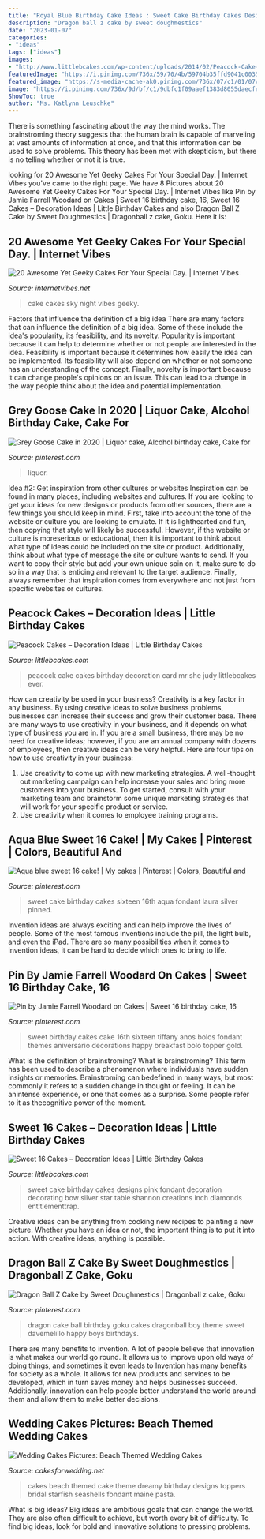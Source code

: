 ```yaml
---
title: "Royal Blue Birthday Cake Ideas : Sweet Cake Birthday Cakes Designs Pink Fondant Decoration Decorating Bow Silver Star Table Shannon Creations Inch Diamonds Entitlementtrap"
description: "Dragon ball z cake by sweet doughmestics"
date: "2023-01-07"
categories:
- "ideas"
tags: ["ideas"]
images:
- "http://www.littlebcakes.com/wp-content/uploads/2014/02/Peacock-Cake-Images.jpg"
featuredImage: "https://i.pinimg.com/736x/59/70/4b/59704b35ffd9041c00352ed51113f8bd--sweet-sixteen-cakes-sweet--cakes.jpg"
featured_image: "https://s-media-cache-ak0.pinimg.com/736x/07/c1/01/07c1017e464c70ffd0c43c0ef98b3198.jpg"
image: "https://i.pinimg.com/736x/9d/bf/c1/9dbfc1f09aaef1383d8055daecfe87d1.jpg"
ShowToc: true
author: "Ms. Katlynn Leuschke"
---
```



There is something fascinating about the way the mind works. The brainstroming theory suggests that the human brain is capable of marveling at vast amounts of information at once, and that this information can be used to solve problems. This theory has been met with skepticism, but there is no telling whether or not it is true.

	

		
looking for 20 Awesome Yet Geeky Cakes For Your Special Day. | Internet Vibes you've came to the right page. We have 8 Pictures about 20 Awesome Yet Geeky Cakes For Your Special Day. | Internet Vibes like Pin by Jamie Farrell Woodard on Cakes | Sweet 16 birthday cake, 16, Sweet 16 Cakes – Decoration Ideas | Little Birthday Cakes and also Dragon Ball Z Cake by Sweet Doughmestics | Dragonball z cake, Goku. Here it is:
		
    
## 20 Awesome Yet Geeky Cakes For Your Special Day. | Internet Vibes

<img loading=lazy src="https://i2.wp.com/www.internetvibes.net/wp-content/uploads/2018/04/Night-Sky-Cake-ides.jpg?resize=696%2C1045&amp;ssl=1" onerror="this.onerror=null;this.src='https://tse2.mm.bing.net/th?id=OIP.TKbdF656BzTGa8YXju2ZDwHaLH&amp;pid=15.1';" alt="20 Awesome Yet Geeky Cakes For Your Special Day. | Internet Vibes">

_Source: internetvibes.net_

>cake cakes sky night vibes geeky. 

	

Factors that influence the definition of a big idea
There are many factors that can influence the definition of a big idea. Some of these include the idea's popularity, its feasibility, and its novelty. Popularity is important because it can help to determine whether or not people are interested in the idea. Feasibility is important because it determines how easily the idea can be implemented. Its feasibility will also depend on whether or not someone has an understanding of the concept. Finally, novelty is important because it can change people's opinions on an issue. This can lead to a change in the way people think about the idea and potential implementation.

    
## Grey Goose Cake In 2020 | Liquor Cake, Alcohol Birthday Cake, Cake For

<img loading=lazy src="https://i.pinimg.com/736x/9d/bf/c1/9dbfc1f09aaef1383d8055daecfe87d1.jpg" onerror="this.onerror=null;this.src='https://tse4.mm.bing.net/th?id=OIP.lQc-VYO3h5PrKCGZP_qabwHaJ3&amp;pid=15.1';" alt="Grey Goose Cake in 2020 | Liquor cake, Alcohol birthday cake, Cake for">

_Source: pinterest.com_

>liquor. 

	

Idea #2: Get inspiration from other cultures or websites
Inspiration can be found in many places, including websites and cultures. If you are looking to get your ideas for new designs or products from other sources, there are a few things you should keep in mind. First, take into account the tone of the website or culture you are looking to emulate. If it is lighthearted and fun, then copying that style will likely be successful. However, if the website or culture is moreserious or educational, then it is important to think about what type of ideas could be included on the site or product. Additionally, think about what type of message the site or culture wants to send. If you want to copy their style but add your own unique spin on it, make sure to do so in a way that is enticing and relevant to the target audience. Finally, always remember that inspiration comes from everywhere and not just from specific websites or cultures.

    
## Peacock Cakes – Decoration Ideas | Little Birthday Cakes

<img loading=lazy src="http://www.littlebcakes.com/wp-content/uploads/2014/02/Peacock-Cake-Images.jpg" onerror="this.onerror=null;this.src='https://tse2.mm.bing.net/th?id=OIP.rlo_YCzMhVEKUNdVZOMReQHaMr&amp;pid=15.1';" alt="Peacock Cakes – Decoration Ideas | Little Birthday Cakes">

_Source: littlebcakes.com_

>peacock cake cakes birthday decoration card mr she judy littlebcakes ever. 

	

How can creativity be used in your business?
Creativity is a key factor in any business. By using creative ideas to solve business problems, businesses can increase their success and grow their customer base. There are many ways to use creativity in your business, and it depends on what type of business you are in. If you are a small business, there may be no need for creative ideas; however, if you are an annual company with dozens of employees, then creative ideas can be very helpful. Here are four tips on how to use creativity in your business: 
1) Use creativity to come up with new marketing strategies. A well-thought out marketing campaign can help increase your sales and bring more customers into your business. To get started, consult with your marketing team and brainstorm some unique marketing strategies that will work for your specific product or service. 
2) Use creativity when it comes to employee training programs.

    
## Aqua Blue Sweet 16 Cake! | My Cakes | Pinterest | Colors, Beautiful And

<img loading=lazy src="https://s-media-cache-ak0.pinimg.com/736x/07/c1/01/07c1017e464c70ffd0c43c0ef98b3198.jpg" onerror="this.onerror=null;this.src='https://tse1.mm.bing.net/th?id=OIP.HvxCbXvTcdS5G5oMEG8mQgHaJ4&amp;pid=15.1';" alt="Aqua blue sweet 16 cake! | My cakes | Pinterest | Colors, Beautiful and">

_Source: pinterest.com_

>sweet cake birthday cakes sixteen 16th aqua fondant laura silver pinned. 

	

Invention ideas are always exciting and can help improve the lives of people. Some of the most famous inventions include the pill, the light bulb, and even the iPad. There are so many possibilities when it comes to invention ideas, it can be hard to decide which ones to bring to life.

    
## Pin By Jamie Farrell Woodard On Cakes | Sweet 16 Birthday Cake, 16

<img loading=lazy src="https://i.pinimg.com/736x/59/70/4b/59704b35ffd9041c00352ed51113f8bd--sweet-sixteen-cakes-sweet--cakes.jpg" onerror="this.onerror=null;this.src='https://tse4.mm.bing.net/th?id=OIP.iqL5pTX-ISIoKn5ZQo8VdgHaJ3&amp;pid=15.1';" alt="Pin by Jamie Farrell Woodard on Cakes | Sweet 16 birthday cake, 16">

_Source: pinterest.com_

>sweet birthday cakes cake 16th sixteen tiffany anos bolos fondant themes aniversário decorations happy breakfast bolo topper gold. 

	

What is the definition of brainstroming?
What is brainstroming? This term has been used to describe a phenomenon where individuals have sudden insights or memories. Brainstroming can bedefined in many ways, but most commonly it refers to a sudden change in thought or feeling. It can be anintense experience, or one that comes as a surprise. Some people refer to it as thecognitive power of the moment.

    
## Sweet 16 Cakes – Decoration Ideas | Little Birthday Cakes

<img loading=lazy src="http://www.littlebcakes.com/wp-content/uploads/2014/02/Sweet-16-Cake-Designs.jpg" onerror="this.onerror=null;this.src='https://tse2.mm.bing.net/th?id=OIP.q4EwKaDHYu_Ow7TWRIpPMgHaLI&amp;pid=15.1';" alt="Sweet 16 Cakes – Decoration Ideas | Little Birthday Cakes">

_Source: littlebcakes.com_

>sweet cake birthday cakes designs pink fondant decoration decorating bow silver star table shannon creations inch diamonds entitlementtrap. 

	

Creative ideas can be anything from cooking new recipes to painting a new picture. Whether you have an idea or not, the important thing is to put it into action. With creative ideas, anything is possible.

    
## Dragon Ball Z Cake By Sweet Doughmestics | Dragonball Z Cake, Goku

<img loading=lazy src="https://i.pinimg.com/736x/8a/4e/16/8a4e16cc6bf4f51473f52f8b6185d47b--dragon-ball-z-cake-birthdays.jpg" onerror="this.onerror=null;this.src='https://tse2.mm.bing.net/th?id=OIP.15c4FWFHHqtjissudrqbYQHaJ7&amp;pid=15.1';" alt="Dragon Ball Z Cake by Sweet Doughmestics | Dragonball z cake, Goku">

_Source: pinterest.com_

>dragon cake ball birthday goku cakes dragonball boy theme sweet davemelillo happy boys birthdays. 

	

There are many benefits to invention. A lot of people believe that innovation is what makes our world go round. It allows us to improve upon old ways of doing things, and sometimes it even leads to
Invention has many benefits for society as a whole. It allows for new products and services to be developed, which in turn saves money and helps businesses succeed. Additionally, innovation can help people better understand the world around them and allow them to make better decisions.

    
## Wedding Cakes Pictures: Beach Themed Wedding Cakes

<img loading=lazy src="http://1.bp.blogspot.com/-NEuOF66i9lQ/UK6K-br9wQI/AAAAAAAAHfo/RayF5y_ExVU/s1600/IMGP5646.jpg" onerror="this.onerror=null;this.src='https://tse1.mm.bing.net/th?id=OIP.yoXKwpI99_3b0xVp0Rlp2AHaJ4&amp;pid=15.1';" alt="Wedding Cakes Pictures: Beach Themed Wedding Cakes">

_Source: cakesforwedding.net_

>cakes beach themed cake theme dreamy birthday designs toppers bridal starfish seashells fondant maine pasta. 

	

What is big ideas?
Big ideas are ambitious goals that can change the world. They are also often difficult to achieve, but worth every bit of difficulty. To find big ideas, look for bold and innovative solutions to pressing problems.

